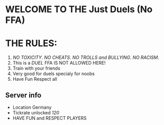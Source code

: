 # WELCOME TO THE **Just Duels (No FFA)**
# **THE RULES:**
1. *NO TOXICITY*.
   *NO CHEATS*.
   *NO TROLLS and BULLYING*.
   *NO RACISM*.
2. This is a *DUEL* FFA IS NOT ALLOWED HERE!
3. Train with your friends
4. Very good for duels specialy for noobs
5. Have Fun Respect all
## Server info
- Location Germany
- Tickrate unlocked *120*
- HAVE FUN and RESPECT PLAYERS



